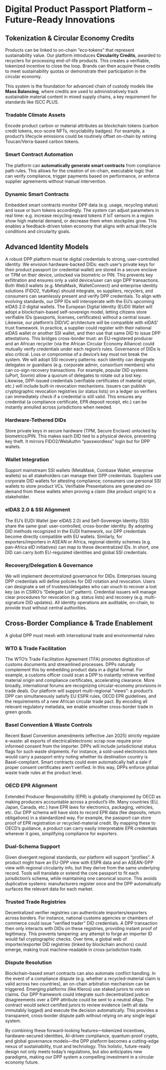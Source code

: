# Digital Product Passport Platform – Future-Ready Innovations

## Tokenization & Circular Economy Credits

Products can be linked to on-chain “eco‐tokens” that represent sustainability value. Our platform introduces **Circularity Credits**, awarded to recyclers for processing end-of-life products. This creates a verifiable, tokenized incentive to close the loop. Brands can then acquire these credits to meet sustainability quotas or demonstrate their participation in the circular economy.

This system is the foundation for advanced chain of custody models like **Mass Balancing**, where credits are used to administratively track sustainable material content in mixed supply chains, a key requirement for standards like ISCC PLUS.

### Tradable Climate Assets
Encode product carbon or material attributes as blockchain tokens (carbon credit tokens, eco-score NFTs, recyclability badges). For example, a product’s lifecycle emissions could be routinely offset on-chain by retiring Toucan/Verra-based carbon tokens.

### Smart Contract Automation
The platform can **automatically generate smart contracts** from compliance path rules. This allows for the creation of on-chain, executable logic that can verify compliance, trigger payments based on performance, or enforce supplier agreements without manual intervention.

### Dynamic Smart Contracts
Embedded smart contracts monitor DPP data (e.g. usage, recycling status) and issue or burn tokens accordingly. The system can adjust parameters in real time: e.g. increase recycling reward tokens if IoT sensors in a region show high material demand, or decrease them when stockpiles grow. This enables a feedback-driven token economy that aligns with actual lifecycle conditions and circularity goals.

## Advanced Identity Models

A robust DPP platform must tie digital credentials to strong, user-controlled identity. We envision hardware-backed DIDs: each user’s private keys for their product passport (or credential wallet) are stored in a secure enclave or TPM on their device, unlocked via biometric or PIN. This prevents key exfiltration and ensures only a valid device/user can sign DPP transactions. Both Web3 wallets (e.g. MetaMask, WalletConnect) and enterprise identity solutions (FIDO2, YubiKey) should integrate, so suppliers, recyclers, and consumers can seamlessly present and verify DPP credentials. To align with evolving standards, our DPP IDs will interoperate with the EU’s upcoming eIDAS 2.0 digital wallets. The European Digital Identity (EUDI) Wallet will adopt a blockchain-based self-sovereign model, letting citizens store verifiable IDs (passports, licenses, certificates) without a central issuer. Likewise, our platform’s DID/VC architecture will be compatible with eIDAS’ trust framework. In practice, a supplier could register with their national eIDAS wallet or another SSI wallet, and then use that same DID to issue DPP attestations. This bridges cross-border trust: an EU-registered producer and an African recycler (via the African Circular Economy Alliance) could mutually verify credentials under each region’s rules. Governance of DIDs is also critical. Loss or compromise of a device’s key must not break the system. We will adopt SSI recovery patterns: each identity can designate delegates or guardians (e.g. corporate admin, consortium members) who can co-sign recovery transactions. For example, popular DID systems (uPort, Sovrin) allow a quorum of delegates to rotate out a lost key. Likewise, DPP-issued credentials (verifiable certificates of material origin, etc.) will include built-in revocation mechanisms. Issuers can publish cryptographic revocation registries (or status lists) on a ledger so verifiers can immediately check if a credential is still valid. This ensures any credential (a compliance certificate, EPR deposit receipt, etc.) can be instantly annulled across jurisdictions when needed.

### Hardware-Tethered DIDs
Store private keys in secure hardware (TPM, Secure Enclave) unlocked by biometrics/PIN. This makes each DID tied to a physical device, preventing key theft. It mirrors FIDO2/WebAuthn “passwordless” login but for DPP wallets.

### Wallet Integration
Support mainstream SSI wallets (MetaMask, Coinbase Wallet, enterprise wallets) so all stakeholders can manage their DPP credentials. Suppliers use corporate DID wallets for attesting compliance; consumers use personal SSI wallets to store product VCs. Verifiable Presentations are generated on-demand from these wallets when proving a claim (like product origin) to a stakeholder.

### eIDAS 2.0 & SSI Alignment
The EU’s EUDI Wallet (per eIDAS 2.0) and Self-Sovereign Identity (SSI) share the same goal: user-controlled, cross-border identity. By adopting DID methods recognized in the EUDI framework, our DPP credentials become directly compatible with EU wallets. Similarly, for exporters/importers in ASEAN or Africa, regional identity schemes (e.g. pan-Africa eID initiatives) can map to these decentralized IDs. In short, one DID can carry both EU-regulated identities and global SSI credentials.

### Recovery/Delegation & Governance
We will implement decentralized governance for DIDs. Enterprises issuing DPP credentials will define policies for DID rotation and revocation. Users can designate a set of trustees/delegates who can vouch to recover a lost key (as in CSIRO’s “Delegate List” pattern). Credential issuers will manage clear procedures for revocation (e.g. status lists) and recovery (e.g. multi-signature DID updates). All identity operations are auditable, on-chain, to provide trust without central authorities.

## Cross-Border Compliance & Trade Enablement
A global DPP must mesh with international trade and environmental rules:

### WTO & Trade Facilitation
The WTO’s Trade Facilitation Agreement (TFA) promotes digitization of customs documents and streamlined processes. DPPs naturally complement this by embedding product data in a digital format. For example, a customs officer could scan a DPP to instantly retrieve verified material origin and compliance certificates, accelerating clearance. More broadly, international forums are recognizing circular-economy provisions in trade deals. Our platform will support multi-regional “views”: a product’s DPP can simultaneously satisfy EU ESPR rules, OECD EPR guidelines, and the requirements of a new African circular trade pact. By encoding all relevant regulatory metadata, we enable smoother cross-border trade in green goods.

### Basel Convention & Waste Controls
Recent Basel Convention amendments (effective Jan 2025) strictly regulate e-waste: all exports of electrical/electronic scrap now require prior informed consent from the importer. DPPs will include jurisdictional status flags for such waste shipments. For instance, a sold-used electronics item would carry a passport entry noting whether its destination country is Basel-compliant. Smart contracts could even automatically halt a sale if proper consent certificates aren’t verified. In this way, DPPs enforce global waste trade rules at the product level.

### OECD EPR Alignment
Extended Producer Responsibility (EPR) is globally championed by OECD as making producers accountable across a product’s life. Many countries (EU, Japan, Canada, etc.) have EPR laws for electronics, packaging, vehicles, etc. Our DPP schema will have slots to record EPR data (fee deposits, return obligations) in a standardized way. For example, the passport can store proof of EPR registration or recycled-material credit. By mapping these to OECD’s guidance, a product can carry easily interpretable EPR credentials wherever it goes, simplifying compliance for exporters.

### Dual-Schema Support
Given divergent regional standards, our platform will support “profiles”. A product might have an EU-DPP view with ESPR data and an ASEAN-DPP view with regional circularity info, but they derive from the same underlying record. Tools will translate or extend the core passport to fit each jurisdiction’s schema, while maintaining one canonical source. This avoids duplicative systems: manufacturers register once and the DPP automatically surfaces the relevant data for each market.

### Trusted Trade Registries
Decentralized verifier registries can authenticate importers/exporters across borders. For instance, national customs agencies or chambers of commerce could issue “verified trader” DID credentials. A DPP transaction then only interacts with DIDs on these registries, providing instant proof of legitimacy. This prevents tampering: any attempt to forge an importer ID would fail cryptographic checks. Over time, a global web of importer/exporter DID registries (linked by blockchain anchors) could emerge, making trust machine-readable in cross-jurisdiction trade.

### Dispute Resolution
Blockchain-based smart contracts can also automate conflict handling. In the event of a compliance dispute (e.g. whether a recycled-material claim is valid across two countries), an on-chain arbitration mechanism can be triggered. Emerging platforms (like Kleros) use staked jurors to vote on claims. Our DPP framework could integrate such decentralized justice: disagreements over a DPP attribute could be sent to a neutral dApp. The contract would select certified jurors to review evidence (with all data immutably logged) and execute the decision automatically. This provides a transparent, cross-border dispute path without relying on any single legal system.

By combining these forward-looking features—tokenized incentives, hardware-secured identities, AI-driven compliance, quantum-proof crypto, and global governance models—the DPP platform becomes a cutting-edge nexus of sustainability, trust and technology. This holistic, future-ready design not only meets today’s regulations, but also anticipates new paradigms, making our DPP system a compelling investment in a circular economy future.
